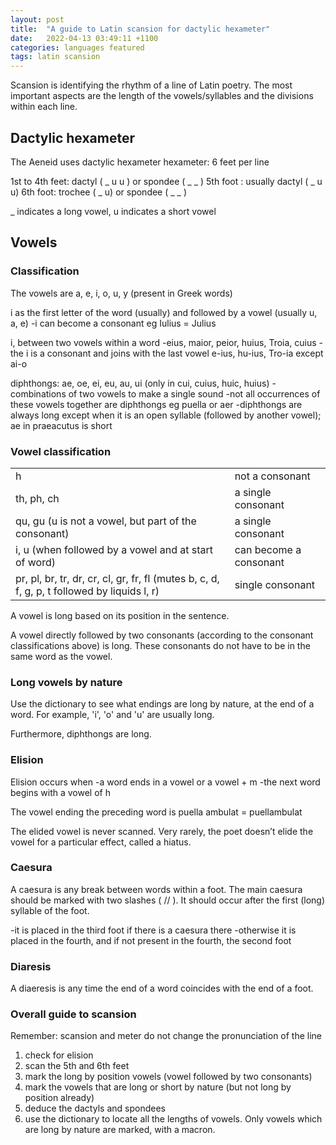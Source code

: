 ```yaml
---
layout: post
title:  "A guide to Latin scansion for dactylic hexameter"
date:   2022-04-13 03:49:11 +1100
categories: languages featured
tags: latin scansion 
---
```

Scansion is identifying the rhythm of a line of Latin poetry. The most important aspects are the length of the vowels/syllables and the divisions within each line.

<h2>Dactylic hexameter</h2>

The Aeneid uses dactylic hexameter
hexameter: 6 feet per line

1st to 4th feet: dactyl ( _ u u ) or spondee ( _ _ )
5th foot : usually dactyl ( _  u u)
6th foot: trochee ( _ u) or spondee ( _ _ )

_ indicates a long vowel, u indicates a short vowel

<h2>Vowels</h2>
<h3>Classification</h3>
The vowels are a, e, i, o, u, y (present in Greek words)

i as the first letter of the word (usually) and followed by a vowel (usually u, a, e)
-i can become a consonant eg Iulius = Julius

i, between two vowels within a word
-eius, maior, peior, huius, Troia, cuius
-the i is a consonant and joins with the last vowel e-ius, hu-ius, Tro-ia except ai-o

diphthongs: ae, oe, ei, eu, au, ui (only in cui, cuius, huic, huius)
-combinations of two vowels to make a single sound
-not all occurrences of these vowels together are diphthongs eg puella or aer
-diphthongs are always long except when it is an open syllable (followed by another vowel); ae in praeacutus is short

<h3>Vowel classification</h3>
<table>
<tr>
<td>h</td>
<td>not a consonant</td>
</tr>
<tr>
<td>th, ph, ch</td>
<td>a single consonant</td>
</tr>
<tr>
<td>qu, gu (u is not a vowel, but part of the consonant)</td>
<td>a single consonant</td>
</tr>
<tr>
<td>i, u (when followed by a vowel and at start of word)</td>
<td>can become a consonant</td>
</tr>
<tr>
<td>pr, pl, br, tr, dr, cr, cl, gr, fr, fl (mutes b, c, d, f, g, p, t followed by liquids l, r)	</td>
<td>single consonant</td>
</tr>
</table>

A vowel is long based on its position in the sentence.

A vowel directly followed by two consonants (according to the consonant classifications above) is long. These consonants do not have to be in the same word as the vowel.

<h3>Long vowels by nature</h3>

Use the dictionary to see what endings are long by nature, at the end of a word. For example, 'i', 'o' and 'u' are usually long.

Furthermore, diphthongs are long.

<h3>Elision</h3>
Elision occurs when
-a word ends in a vowel or a vowel + m
-the next word begins with a vowel of h

The vowel ending the preceding word is puella ambulat = puellambulat

The elided vowel is never scanned. Very rarely, the poet doesn’t elide the vowel for a particular effect, called a hiatus.

<h3>Caesura</h3>
A caesura is any break between words within a foot. The main caesura should be marked with two slashes ( // ). It should occur after the first (long) syllable of the foot.

-it is placed in the third foot if there is a caesura there
-otherwise it is placed in the fourth, and if not present in the fourth, the second foot

<h3>Diaresis</h3>
A diaeresis is any time the end of a word coincides with the end of a foot.

<h3>Overall guide to scansion</h3>

Remember: scansion and meter do not change the pronunciation of the line
<ol>
<li>check for elision</li>
<li>scan the 5th and 6th feet</li>
<li>mark the long by position vowels (vowel followed by two consonants)</li>
<li>mark the vowels that are long or short by nature (but not long by position already)</li>
<li>deduce the dactyls and spondees</li>
<li>use the dictionary to locate all the lengths of vowels. Only vowels which are long by nature are marked, with a macron.</li>
</ol>
